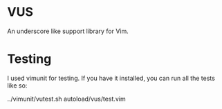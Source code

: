VUS
===
An underscore like support library for Vim.

Testing
====

I used vimunit for testing. If you have it installed, you can run all the tests like so:

../vimunit/vutest.sh autoload/vus/test.vim
